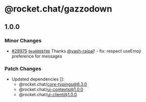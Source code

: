 # @rocket.chat/gazzodown

## 1.0.0

### Minor Changes

- [#28975](https://github.com/RocketChat/Rocket.Chat/pull/28975) [`9ea8088f06`](https://github.com/RocketChat/Rocket.Chat/commit/9ea8088f0621900fa7a11156a89f7447482e4df8) Thanks [@yash-rajpal](https://github.com/yash-rajpal)! - fix: respect useEmoji preference for messages

### Patch Changes

- Updated dependencies []:
  - @rocket.chat/core-typings@6.3.0
  - @rocket.chat/ui-contexts@1.0.0
  - @rocket.chat/ui-client@1.0.0
